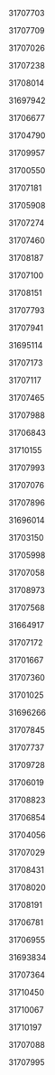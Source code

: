 31707703

31707709

31707026

31707238

31708014

31697942

31706677

31704790

31709957

31700550

31707181

31705908

31707274

31707460

31708187

31707100

31708151

31707793

31707941

31695114

31707173

31707117

31707465

31707988

31706843

31710155

31707993

31707076

31707896

31696014

31703150

31705998

31707058

31708973

31707568

31664917

31707172

31701667

31707360

31701025

31696266

31707845

31707737

31709728

31706019

31708823

31706854

31704056

31707029

31708431

31708020

31708191

31706781

31706955

31693834

31707364

31710450

31710067

31710197

31707088

31707995

